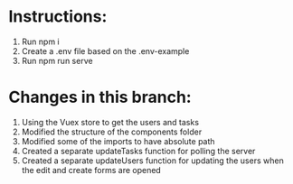 # Instructions:

<ol>
  <li>Run npm i</li>
  <li>Create a .env file based on the .env-example</li>
  <li>Run npm run serve</li>
</ol>


# Changes in this branch: 

<ol>
  <li>Using the Vuex store to get the users and tasks</li>
  <li>Modified the structure of the components folder</li>
  <li>Modified some of the imports to have absolute path</li>
  <li>Created a separate updateTasks function for polling the server</li>
  <li>Created a separate updateUsers function for updating the users when the edit and create forms are opened</li>
</ol>
